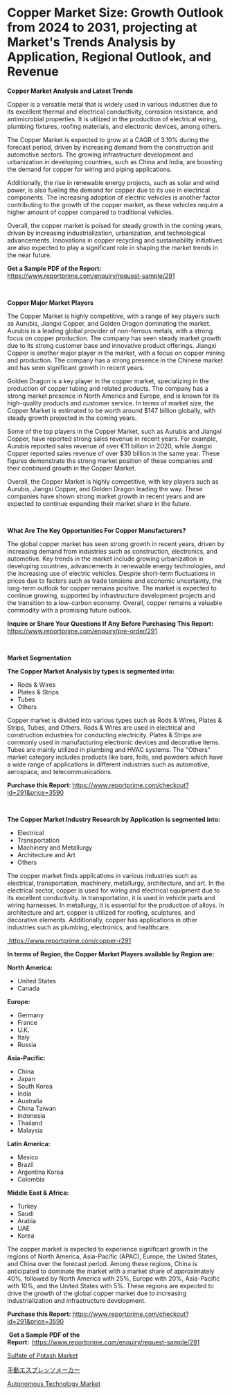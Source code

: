 <p><h1>Copper Market Size: Growth Outlook from 2024 to 2031, projecting at Market's Trends Analysis by Application, Regional Outlook, and Revenue</h1></p><p><strong>Copper Market Analysis and Latest Trends</strong></p>
<p><p>Copper is a versatile metal that is widely used in various industries due to its excellent thermal and electrical conductivity, corrosion resistance, and antimicrobial properties. It is utilized in the production of electrical wiring, plumbing fixtures, roofing materials, and electronic devices, among others.</p><p>The Copper Market is expected to grow at a CAGR of 3.10% during the forecast period, driven by increasing demand from the construction and automotive sectors. The growing infrastructure development and urbanization in developing countries, such as China and India, are boosting the demand for copper for wiring and piping applications.</p><p>Additionally, the rise in renewable energy projects, such as solar and wind power, is also fueling the demand for copper due to its use in electrical components. The increasing adoption of electric vehicles is another factor contributing to the growth of the copper market, as these vehicles require a higher amount of copper compared to traditional vehicles.</p><p>Overall, the copper market is poised for steady growth in the coming years, driven by increasing industrialization, urbanization, and technological advancements. Innovations in copper recycling and sustainability initiatives are also expected to play a significant role in shaping the market trends in the near future.</p></p>
<p><strong>Get a Sample PDF of the Report:&nbsp;</strong> <a href="https://www.reportprime.com/enquiry/request-sample/291">https://www.reportprime.com/enquiry/request-sample/291</a></p>
<p>&nbsp;</p>
<p><strong>Copper Major Market Players</strong></p>
<p><p>The Copper Market is highly competitive, with a range of key players such as Aurubis, Jiangxi Copper, and Golden Dragon dominating the market. Aurubis is a leading global provider of non-ferrous metals, with a strong focus on copper production. The company has seen steady market growth due to its strong customer base and innovative product offerings. Jiangxi Copper is another major player in the market, with a focus on copper mining and production. The company has a strong presence in the Chinese market and has seen significant growth in recent years.</p><p>Golden Dragon is a key player in the copper market, specializing in the production of copper tubing and related products. The company has a strong market presence in North America and Europe, and is known for its high-quality products and customer service. In terms of market size, the Copper Market is estimated to be worth around $147 billion globally, with steady growth projected in the coming years.</p><p>Some of the top players in the Copper Market, such as Aurubis and Jiangxi Copper, have reported strong sales revenue in recent years. For example, Aurubis reported sales revenue of over €11 billion in 2020, while Jiangxi Copper reported sales revenue of over $30 billion in the same year. These figures demonstrate the strong market position of these companies and their continued growth in the Copper Market. </p><p>Overall, the Copper Market is highly competitive, with key players such as Aurubis, Jiangxi Copper, and Golden Dragon leading the way. These companies have shown strong market growth in recent years and are expected to continue expanding their market share in the future.</p></p>
<p>&nbsp;</p>
<p><strong>What Are The Key Opportunities For Copper Manufacturers?</strong></p>
<p><p>The global copper market has seen strong growth in recent years, driven by increasing demand from industries such as construction, electronics, and automotive. Key trends in the market include growing urbanization in developing countries, advancements in renewable energy technologies, and the increasing use of electric vehicles. Despite short-term fluctuations in prices due to factors such as trade tensions and economic uncertainty, the long-term outlook for copper remains positive. The market is expected to continue growing, supported by infrastructure development projects and the transition to a low-carbon economy. Overall, copper remains a valuable commodity with a promising future outlook.</p></p>
<p><strong>Inquire or Share Your Questions If Any Before Purchasing This Report:</strong> <a href="https://www.reportprime.com/enquiry/pre-order/291">https://www.reportprime.com/enquiry/pre-order/291</a></p>
<p>&nbsp;</p>
<p><strong>Market Segmentation</strong></p>
<p><strong>The Copper Market Analysis by types is segmented into:</strong></p>
<p><ul><li>Rods & Wires</li><li>Plates & Strips</li><li>Tubes</li><li>Others</li></ul></p>
<p><p>Copper market is divided into various types such as Rods & Wires, Plates & Strips, Tubes, and Others. Rods & Wires are used in electrical and construction industries for conducting electricity. Plates & Strips are commonly used in manufacturing electronic devices and decorative items. Tubes are mainly utilized in plumbing and HVAC systems. The "Others" market category includes products like bars, foils, and powders which have a wide range of applications in different industries such as automotive, aerospace, and telecommunications.</p></p>
<p><strong>Purchase this Report:&nbsp;</strong><a href="https://www.reportprime.com/checkout?id=291&price=3590">https://www.reportprime.com/checkout?id=291&price=3590</a></p>
<p>&nbsp;</p>
<p><strong>The Copper Market Industry Research by Application is segmented into:</strong></p>
<p><ul><li>Electrical</li><li>Transportation</li><li>Machinery and Metallurgy</li><li>Architecture and Art</li><li>Others</li></ul></p>
<p><p>The copper market finds applications in various industries such as electrical, transportation, machinery, metallurgy, architecture, and art. In the electrical sector, copper is used for wiring and electrical equipment due to its excellent conductivity. In transportation, it is used in vehicle parts and wiring harnesses. In metallurgy, it is essential for the production of alloys. In architecture and art, copper is utilized for roofing, sculptures, and decorative elements. Additionally, copper has applications in other industries such as plumbing, electronics, and healthcare.</p></p>
<p><a href="https://www.reportprime.com/copper-r291">&nbsp;https://www.reportprime.com/copper-r291</a></p>
<p><strong>In terms of Region, the Copper Market Players available by Region are:</strong></p>
<p>
    <p> <strong> North America: </strong>
        <ul>
            <li>United States</li>
            <li>Canada</li>
        </ul>
        </p> 
    <p> <strong> Europe: </strong>
        <ul>
            <li>Germany</li>
            <li>France</li>
            <li>U.K.</li>
            <li>Italy</li>
            <li>Russia</li>
        </ul>
        </p> 
    <p> <strong> Asia-Pacific: </strong>
        <ul>
            <li>China</li>
            <li>Japan</li>
            <li>South Korea</li>
            <li>India</li>
            <li>Australia</li>
            <li>China Taiwan</li>
            <li>Indonesia</li>
            <li>Thailand</li>
            <li>Malaysia</li>
        </ul>
        </p> 
    <p> <strong> Latin America: </strong>
        <ul>
            <li>Mexico</li>
            <li>Brazil</li>
            <li>Argentina Korea</li>
            <li>Colombia</li>
        </ul>
        </p> 
    <p> <strong> Middle East & Africa: </strong>
        <ul>
            <li>Turkey</li>
            <li>Saudi</li>
            <li>Arabia</li>
            <li>UAE</li>
            <li>Korea</li>
        </ul>
    </p>
    </p>
<p><p>The copper market is expected to experience significant growth in the regions of North America, Asia-Pacific (APAC), Europe, the United States, and China over the forecast period. Among these regions, China is anticipated to dominate the market with a market share of approximately 40%, followed by North America with 25%, Europe with 20%, Asia-Pacific with 10%, and the United States with 5%. These regions are expected to drive the growth of the global copper market due to increasing industrialization and infrastructure development.</p></p>
<p><strong>Purchase this Report: </strong><a href="https://www.reportprime.com/checkout?id=291&price=3590">https://www.reportprime.com/checkout?id=291&price=3590</a></p>
<p>&nbsp;<strong>Get a Sample PDF of the Report:&nbsp;&nbsp;</strong><a href="https://www.reportprime.com/enquiry/request-sample/291">https://www.reportprime.com/enquiry/request-sample/291</a></p>
<p><strong></strong></p>
<p><p><a href="https://github.com/ElmoRunolfsson2023/Market-Research-Report-List-1/blob/main/sulfate-of-potash-market.md">Sulfate of Potash Market</a></p><p><a href="https://github.com/BrionnaBoyle/Market-Research-Report-List-1/blob/main/721195469928.md">手動エスプレッソメーカー</a></p><p><a href="https://view.publitas.com/reportprime-1/autonomous-technology-market-share-evolution-and-market-growth-trends-2024-2031/">Autonomous Technology Market</a></p></p>